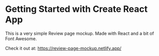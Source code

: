 # Getting Started with Create React App

This is a very simple Review page mockup. Made with React and a bit of Font Awesome.

Check it out at: https://review-page-mockup.netlify.app/
